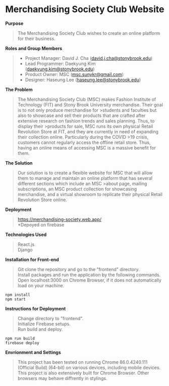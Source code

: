 # Merchandising Society Club Website
**Purpose**
>The Merchandising Society Club wishes to create an online platform for their business. 
  	
**Roles and Group Members**  

>- Project Manager: David J. Cha (david.j.cha@stonybrook.edu)
>- Lead Programmer: Daekyung Kim (daekyung.kim@stonybrook.edu)
>- Product Owner: MSC (msc.sunykr@gmail.com)
>- Designer: Haseung Lee (haseung.lee@stonybrook.edu)

**The Problem**  
>The Merchandising Society Club (MSC) makes Fashion Institute of Technology (FIT) and Stony Brook University merchandise. Their goal is to not only produce merchandise for >students and faculties but also to showcase and sell their products that are crafted after extensive research on fashion trends and sales planning. Thus, to display their >products for sale, MSC runs its own physical Retail Revolution Store at FIT, and they are currently in need of expanding their collection online. Particularly during the COVID >19 crisis, customers cannot regularly access the offline retail store. Thus, having an online means of accessing MSC is a massive benefit for them. 

**The Solution**  
>Our solution is to create a flexible website for MSC that will allow them to manage and maintain an online platform that has several different sections which include an MSC >about page, mailing subscriptions, an MSC product collection for showcasing merchandise, and a virtual showroom to replicate their physical Retail Revolution Store online.



**Deployment** <br>
>https://merchandising-society.web.app/ <br>
>*Depoyed on firebase

**Technologies Used** <br>
>React.js <br>
>Django <br>
 
**Installation for Front-end** <br> 
>Git clone the repository and go to the "frontend" directory. <br>
>Install packages and run the application by the following commands. <br>
>Open localhost:3000 on Chrome Browser, if it does not automatically load on your machine. <br> 

```
npm install
npm start
```



**Instructions for Deployment** <br>
>Change directory to "frontend". <br>
>Initialize Firebase setups. <br>
>Run build and deploy. <br>
```
npm run build
firebase deploy
```

**Envrionment and Settings**
>This project has been tested on running Chrome 86.0.4240.111 (Official Build) (64-bit) on various devices, including mobile devices. <br> 
>This project is also extensively built for Chrome Browser. Other browsers may behave diffrently in stylings. <br> 
